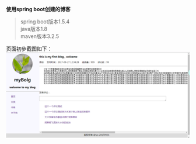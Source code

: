 **使用spring boot创建的博客**<br/>
>spring boot版本1.5.4<br/>
>java版本1.8<br/>
>maven版本3.2.5<br/>

页面初步截图如下：
![页面布局截图](images/buju.png)